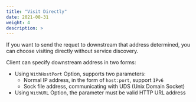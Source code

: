 ```yaml
---
title: "Visit Directly"
date: 2021-08-31
weight: 4
description: >
---
```


If you want to send the requet to downstream that address determined, you can choose visiting directly without service discovery.

Client can specify downstream address in two forms:

- Using `WithHostPort` Option, supports two parameters:
  - Normal IP address, in the form of `host:port`, support `IPv6`
  - Sock file address, communicating with UDS (Unix Domain Socket) 
- Using `WithURL` Option, the parameter must be valid HTTP URL address